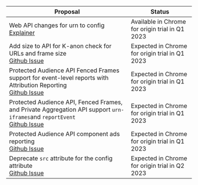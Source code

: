 <table class="with-heading-tint with-borders width-full">
  <thead>
    <tr>
      <th>Proposal</th>
      <th>Status</th>
    </tr>
  </thead>
  <tr>
    <td>Web API changes for urn to config</br>
<a href="https://github.com/WICG/fenced-frame/blob/master/explainer/fenced_frame_config.md">Explainer</a>
    </td>
    <td>Available in Chrome for origin trial in Q1 2023
    </td>
  </tr>
  <tr>
    <td>Add size to API for K-anon check for URLs and frame size
</br>
<a href="https://github.com/WICG/turtledove/issues/312">Github Issue</a>
    </td>
    <td>Expected in Chrome for origin trial in Q1 2023
    </td>
  </tr>
  <tr>
    <td>Protected Audience API Fenced Frames support for event-level reports with Attribution Reporting
</br>
<a href="https://github.com/WICG/turtledove/issues/289">Github Issue</a>
    </td>
    <td>Expected in Chrome for origin trial in Q1 2023</td>
  </tr>
  <tr>
    <td>Protected Audience API, Fenced Frames, and Private Aggregation API support <code>urn-iframes</code>and <code>reportEvent</code>
    </br>
    <a href="https://github.com/WICG/turtledove/issues/309">Github Issue</a>
    </td>
    <td>Expected in Chrome for origin trial in Q1 2023
    </td>
  </tr>
  <tr>
    <td>Protected Audience API component ads reporting</br>
<a href="https://github.com/WICG/turtledove/issues/332">Github Issue</a>
    </td>
    <td>Expected in Chrome for origin trial in Q1 2023
    </td>
  </tr>
  <tr>
    <td>Deprecate <code>src</code> attribute for the config attribute</br>
      <a href="https://github.com/WICG/fenced-frame/blob/master/explainer/fenced_frame_config.md">Github Issue</a>
    </td>
    <td>Expected in Chrome for origin trial in Q2 2023</td>
  </tr>
</table>
